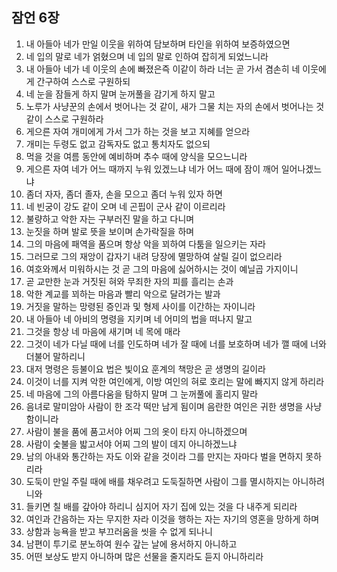 ## 잠언 6장

1. 내 아들아 네가 만일 이웃을 위하여 담보하며 타인을 위하여 보증하였으면
2. 네 입의 말로 네가 얽혔으며 네 입의 말로 인하여 잡히게 되었느니라
3. 내 아들아 네가 네 이웃의 손에 빠졌은즉 이같이 하라 너는 곧 가서 겸손히 네 이웃에게 간구하여 스스로 구원하되
4. 네 눈을 잠들게 하지 말며 눈꺼풀을 감기게 하지 말고
5. 노루가 사냥꾼의 손에서 벗어나는 것 같이, 새가 그물 치는 자의 손에서 벗어나는 것 같이 스스로 구원하라
6. 게으른 자여 개미에게 가서 그가 하는 것을 보고 지혜를 얻으라
7. 개미는 두령도 없고 감독자도 없고 통치자도 없으되
8. 먹을 것을 여름 동안에 예비하며 추수 때에 양식을 모으느니라
9. 게으른 자여 네가 어느 때까지 누워 있겠느냐 네가 어느 때에 잠이 깨어 일어나겠느냐
10. 좀더 자자, 좀더 졸자, 손을 모으고 좀더 누워 있자 하면
11. 네 빈궁이 강도 같이 오며 네 곤핍이 군사 같이 이르리라
12. 불량하고 악한 자는 구부러진 말을 하고 다니며
13. 눈짓을 하며 발로 뜻을 보이며 손가락질을 하며
14. 그의 마음에 패역을 품으며 항상 악을 꾀하여 다툼을 일으키는 자라
15. 그러므로 그의 재앙이 갑자기 내려 당장에 멸망하여 살릴 길이 없으리라
16. 여호와께서 미워하시는 것 곧 그의 마음에 싫어하시는 것이 예닐곱 가지이니
17. 곧 교만한 눈과 거짓된 혀와 무죄한 자의 피를 흘리는 손과
18. 악한 계교를 꾀하는 마음과 빨리 악으로 달려가는 발과
19. 거짓을 말하는 망령된 증인과 및 형제 사이를 이간하는 자이니라
20. 내 아들아 네 아비의 명령을 지키며 네 어미의 법을 떠나지 말고
21. 그것을 항상 네 마음에 새기며 네 목에 매라
22. 그것이 네가 다닐 때에 너를 인도하며 네가 잘 때에 너를 보호하며 네가 깰 때에 너와 더불어 말하리니
23. 대저 명령은 등불이요 법은 빛이요 훈계의 책망은 곧 생명의 길이라
24. 이것이 너를 지켜 악한 여인에게, 이방 여인의 혀로 호리는 말에 빠지지 않게 하리라
25. 네 마음에 그의 아름다움을 탐하지 말며 그 눈꺼풀에 홀리지 말라
26. 음녀로 말미암아 사람이 한 조각 떡만 남게 됨이며 음란한 여인은 귀한 생명을 사냥함이니라
27. 사람이 불을 품에 품고서야 어찌 그의 옷이 타지 아니하겠으며
28. 사람이 숯불을 밟고서야 어찌 그의 발이 데지 아니하겠느냐
29. 남의 아내와 통간하는 자도 이와 같을 것이라 그를 만지는 자마다 벌을 면하지 못하리라
30. 도둑이 만일 주릴 때에 배를 채우려고 도둑질하면 사람이 그를 멸시하지는 아니하려니와
31. 들키면 칠 배를 갚아야 하리니 심지어 자기 집에 있는 것을 다 내주게 되리라
32. 여인과 간음하는 자는 무지한 자라 이것을 행하는 자는 자기의 영혼을 망하게 하며
33. 상함과 능욕을 받고 부끄러움을 씻을 수 없게 되나니
34. 남편이 투기로 분노하여 원수 갚는 날에 용서하지 아니하고
35. 어떤 보상도 받지 아니하며 많은 선물을 줄지라도 듣지 아니하리라